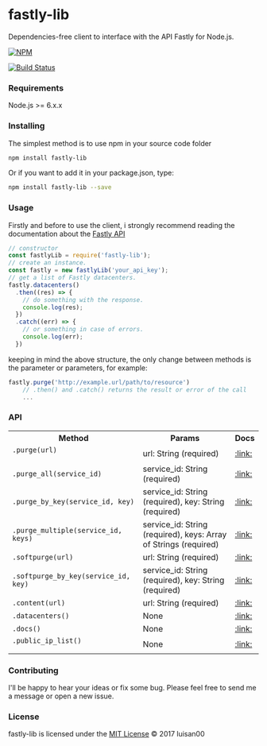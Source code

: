 # fastly-lib
Dependencies-free client to interface with the API Fastly for Node.js.

[![NPM](https://nodei.co/npm/fastly-lib.png)](https://nodei.co/npm/fastly-lib/)


[![Build Status](https://travis-ci.org/luisan00/fastly-lib.svg?branch=master)](https://travis-ci.org/luisan00/fastly-lib)

### Requirements
Node.js >= 6.x.x

### Installing
The simplest method is to use npm in your source code folder
```bash
npm install fastly-lib
```
Or if you want to add it in your package.json, type:
```bash
npm install fastly-lib --save
```
### Usage

Firstly and before to use the client, i strongly recommend reading the documentation about the <a target="_blank" href="https://docs.fastly.com/api/">Fastly API</a>

```js
// constructor
const fastlyLib = require('fastly-lib');
// create an instance.
const fastly = new fastlyLib('your_api_key');
// get a list of Fastly datacenters.
fastly.datacenters()
  .then((res) => {
    // do something with the response.
    console.log(res);
  })
  .catch((err) => {
    // or something in case of errors.
    console.log(err);
  })
```

keeping in mind the above structure, the only change between methods is the parameter or parameters, for example:

```js
fastly.purge('http://example.url/path/to/resource')
	// .then() and .catch() returns the result or error of the call
	...
```


### API

<table>
	<tr>
		<th>Method</th>
		<th>Params</th>
		<th>Docs</th>
	</tr>
	<tr>
		<td>
			<code>.purge(url)<code>
		</td>
		<td>url: String (required)</td>
		<td><a href="">:link:</a></td>
	</tr>
	<tr>
		<td>
			<code>.purge_all(service_id)</code>
		</td>
		<td>service_id: String (required)</td>
		<td><a href="">:link:</a></td>
	</tr>
	<tr>
		<td>
			<code>.purge_by_key(service_id, key)</code>
		</td>
		<td>service_id: String (required), key: String (required)</td>
		<td><a href="">:link:</a></td>
	</tr>
	<tr>
		<td>
			<code>.purge_multiple(service_id, keys)</code>
		</td>
		<td>service_id: String (required), keys: Array of Strings (required)</td>
		<td><a href="">:link:</a></td>
	</tr>
	<tr>
		<td>
			<code>.softpurge(url)</code>
		</td>
		<td>url: String (required)</td>
		<td><a href="">:link:</a></td>
	</tr>
	<tr>
		<td>
			<code>.softpurge_by_key(service_id, key)</code>
		</td>
		<td>service_id: String (required), key: String (required)</td>
		<td><a href="">:link:</a></td>
	</tr>
	<tr>
		<td>
			<code>.content(url)</code>
		</td>
		<td>url: String (required)</td>
		<td><a href="">:link:</a></td>
	</tr>
	<tr>
		<td>
			<code>.datacenters()</code>
		</td>
		<td>None</td>
		<td><a href="">:link:</a></td>
	</tr>
	<tr>
		<td>
			<code>.docs()</code>
		</td>
		<td>None</td>
		<td><a href="">:link:</a></td>
	</tr>
	<tr>
		<td>
			<code>.public_ip_list()<code>
		</td>
		<td>None</td>
		<td><a href="">:link:</a></td>
	</tr>

</table>

### Contributing
 I'll be happy to hear your ideas or fix some bug. Please feel free to send me a message or open a new issue.


### License

fastly-lib is licensed under the <a href="LICENSE">MIT License</a> © 2017 luisan00
